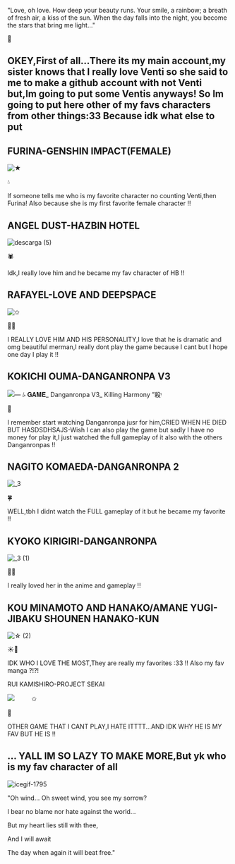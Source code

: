 "Love, oh love. How deep your beauty runs. Your smile, a rainbow; a breath of fresh air, a kiss of the sun. When the day falls into the night, you become the stars that bring me light..."

🌼

OKEY,First of all...There its my main account,my sister knows that I really love Venti so she said to me to make a github account with not Venti but,Im going to put some Ventis anyways! So Im going to put here other of my favs characters from other things:33 Because idk what else to put
-






 FURINA-GENSHIN IMPACT(FEMALE)
-
 
 ![★](https://github.com/ventiswindblume/ventiswindblume/assets/165987285/735309ad-e4e5-459c-adcb-b99e0089e602)

 💧

If someone tells me who is my favorite character no counting Venti,then Furina! Also because she is my first favorite female character !!



ANGEL DUST-HAZBIN HOTEL
-

![descarga (5)](https://github.com/ventiswindblume/ventiswindblume/assets/165987285/c6f9c451-a20a-4977-b15f-6af6ce492a51)

🕷️

Idk,I really love him and he became my fav character of HB !! 

RAFAYEL-LOVE AND DEEPSPACE
-

![✩](https://github.com/ventiswindblume/ventiswindblume/assets/165987285/882c24d7-5a13-4a43-a7e2-b97566c3a253)

🧜‍♂️

I REALLY LOVE HIM AND HIS PERSONALITY,I love that he is dramatic and omg beautiful merman,I really dont play the game because I cant but I hope one day I play it !!

KOKICHI OUMA-DANGANRONPA V3
-

![— ⭞ 𝐆𝐀𝐌𝐄_ Danganronpa V3_ Killing Harmony ”殺ᵎ](https://github.com/ventiswindblume/ventiswindblume/assets/165987285/04bbe980-be87-4ca1-b859-bb67203171b9)

🍇

I remember start watching Danganronpa jusr for him,CRIED WHEN HE DIED BUT HASDSDHSAJS-Wish I can also play the game but sadly I have no money for play it,I just watched the full gameplay of it also with the others Danganronpas !!

NAGITO KOMAEDA-DANGANRONPA 2
-

![_3](https://github.com/ventiswindblume/ventiswindblume/assets/165987285/dcb20844-b040-4af0-ab4b-c3d29e670c6b)

🍀

WELL,tbh I didnt watch the FULL gameplay of it but he became my favorite !!

KYOKO KIRIGIRI-DANGANRONPA
-

![_3 (1)](https://github.com/ventiswindblume/ventiswindblume/assets/165987285/845b3fe5-683c-4e3c-b061-e2d6a0817480)

🕵️‍♀️

I really loved her in the anime and gameplay !!


KOU MINAMOTO AND HANAKO/AMANE YUGI-JIBAKU SHOUNEN HANAKO-KUN
-

![☆ (2)](https://github.com/ventiswindblume/ventiswindblume/assets/165987285/938e1f42-1ed1-47b1-91c7-9c87c89d1243)

☀️👻

IDK WHO I LOVE THE MOST,They are really my favorites :33 !! Also my fav manga ?!?!

RUI KAMISHIRO-PROJECT SEKAI

![ㅤㅤㅤ✩](https://github.com/ventiswindblume/ventiswindblume/assets/165987285/e3246d72-9c89-491a-ad45-5c0e8de501b2)

💜

OTHER GAME THAT I CANT PLAY,I HATE ITTTT...AND IDK WHY HE IS MY FAV BUT HE IS !!

...
YALL IM SO LAZY TO MAKE MORE,But yk who is my fav character of all 
-

![icegif-1795](https://github.com/ventiswindblume/ventiswindblume/assets/165987285/2379792b-8243-404e-9152-40d0682525b5)

"Oh wind... Oh sweet wind, you see my sorrow?

I bear no blame nor hate against the world...

But my heart lies still with thee,

And I will await

The day when again it will beat free."


